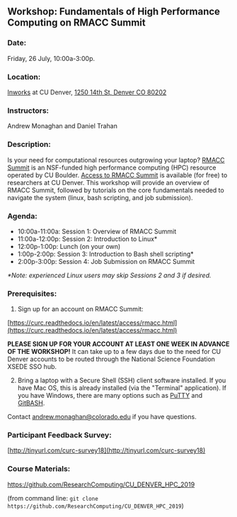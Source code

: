 ## Workshop: Fundamentals of High Performance Computing on RMACC Summit

### Date: 
Friday, 26 July, 10:00a-3:00p.

### Location: 
[Inworks](https://inworks.ucdenver.edu/w/) at CU Denver, [1250 14th St, Denver CO 80202](https://goo.gl/maps/5BW3kmHymJao1KQq9)

### Instructors: 
Andrew Monaghan and Daniel Trahan

### Description: 
Is your need for computational resources outgrowing your laptop?  [RMACC Summit](https://www.colorado.edu/rc/resources/summit) is an NSF-funded high performance computing (HPC) resource operated by CU Boulder. [Access to RMACC Summit](https://curc.readthedocs.io/en/latest/access/rmacc.html) is available (for free) to researchers at CU Denver.  This workshop will provide an overview of RMACC Summit, followed by tutorials on the core fundamentals needed to navigate the system (linux, bash scripting, and job submission). 

### Agenda:

* 10:00a-11:00a: Session 1: Overview of RMACC Summit
* 11:00a-12:00p: Session 2: Introduction to Linux*
* 12:00p-1:00p: Lunch (on your own)
* 1:00p-2:00p: Session 3: Introduction to Bash shell scripting*
* 2:00p-3:00p: Session 4: Job Submission on RMACC Summit 

_*Note: experienced Linux users may skip Sessions 2 and 3 if desired._

### Prerequisites: 

1) Sign up for an account on RMACC Summit: 

[https://curc.readthedocs.io/en/latest/access/rmacc.html](https://curc.readthedocs.io/en/latest/access/rmacc.html)  

__PLEASE SIGN UP FOR YOUR ACCOUNT AT LEAST ONE WEEK IN ADVANCE OF THE WORKSHOP!__  It can take up to a few days due to the need for CU Denver accounts to be routed through the National Science Foundation XSEDE SSO hub.

2) Bring a laptop with a Secure Shell (SSH) client software installed.  If you have Mac OS, this is already installed (via the "Terminal" application).  If you have Windows, there are many options such as [PuTTY](https://www.putty.org) and [GitBASH](https://gitforwindows.org).  

Contact andrew.monaghan@colorado.edu if you have questions.  

### Participant Feedback Survey: 
[http://tinyurl.com/curc-survey18](http://tinyurl.com/curc-survey18)

### Course Materials: 
https://github.com/ResearchComputing/CU_DENVER_HPC_2019

(from command line: `git clone https://github.com/ResearchComputing/CU_DENVER_HPC_2019`)

